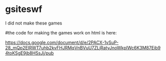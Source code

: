 # gsiteswf
I did not make these games

#the code for making the games work on html is here:

https://docs.google.com/document/d/e/2PACX-1vSuP-28_mQp2EIRWT7uhb2kvFHJRMqVnBVuU7ZLjRatyJnoWkplWc6K3M87Eib94toKSgE9jb8HSsJj/pub
